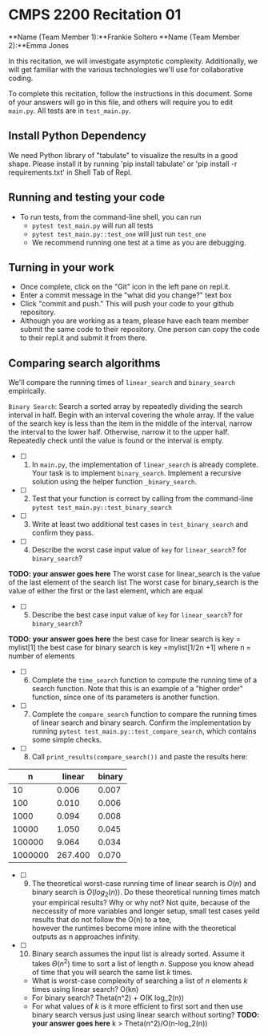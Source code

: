 # CMPS 2200  Recitation 01

**Name (Team Member 1):**Frankie Soltero 
**Name (Team Member 2):**Emma Jones

In this recitation, we will investigate asymptotic complexity. Additionally, we will get familiar with the various technologies we'll use for collaborative coding.

To complete this recitation, follow the instructions in this document. Some of your answers will go in this file, and others will require you to edit `main.py`. All tests are in `test_main.py`.

## Install Python Dependency

We need Python library of "tabulate" to visualize the results in a good shape. Please install it by running 'pip install tabulate' or 'pip install -r requirements.txt' in Shell Tab of Repl.  

## Running and testing your code

- To run tests, from the command-line shell, you can run
  + `pytest test_main.py` will run all tests
  + `pytest test_main.py::test_one` will just run `test_one`
  + We recommend running one test at a time as you are debugging.

## Turning in your work

- Once complete, click on the "Git" icon in the left pane on repl.it.
- Enter a commit message in the "what did you change?" text box
- Click "commit and push." This will push your code to your github repository.
- Although you are working as a team, please have each team member submit the same code to their repository. One person can copy the code to their repl.it and submit it from there.

## Comparing search algorithms

We'll compare the running times of `linear_search` and `binary_search` empirically.

`Binary Search`: Search a sorted array by repeatedly dividing the search interval in half. Begin with an interval covering the whole array. If the value of the search key is less than the item in the middle of the interval, narrow the interval to the lower half. Otherwise, narrow it to the upper half. Repeatedly check until the value is found or the interval is empty.

- [ ] 1. In `main.py`, the implementation of `linear_search` is already complete. Your task is to implement `binary_search`. Implement a recursive solution using the helper function `_binary_search`. 

- [ ] 2. Test that your function is correct by calling from the command-line `pytest test_main.py::test_binary_search`

- [ ] 3. Write at least two additional test cases in `test_binary_search` and confirm they pass.

- [ ] 4. Describe the worst case input value of `key` for `linear_search`? for `binary_search`? 

**TODO: your answer goes here**
The worst case for linear_search is the value of the last element of the search list
The worst case for binary_search is the value of either the first or the last element, which are equal

- [ ] 5. Describe the best case input value of `key` for `linear_search`? for `binary_search`? 

**TODO: your answer goes here**
the best case for linear search is key = mylist[1]
the best case for binary search is key =mylist[1/2n +1]
where n = number of elements

- [ ] 6. Complete the `time_search` function to compute the running time of a search function. Note that this is an example of a "higher order" function, since one of its parameters is another function.

- [ ] 7. Complete the `compare_search` function to compare the running times of linear search and binary search. Confirm the implementation by running `pytest test_main.py::test_compare_search`, which contains some simple checks.

- [ ] 8. Call `print_results(compare_search())` and paste the results here:

|       n |   linear |   binary |
|---------|----------|----------|
|      10 |    0.006 |    0.007 |
|     100 |    0.010 |    0.006 |
|    1000 |    0.094 |    0.008 |
|   10000 |    1.050 |    0.045 |
|  100000 |    9.064 |    0.034 |
| 1000000 |  267.400 |    0.070 |

- [ ] 9. The theoretical worst-case running time of linear search is $O(n)$ and binary search is $O(log_2(n))$. Do these theoretical running times match your empirical results? Why or why not?
  Not quite, because of the neccessity of more variables and longer     setup, small test cases yeild results that do not follow the O(n) to   a tee,   
 however the runtimes become more inline with the theoretical outputs 
 as n approaches infinity.

- [ ] 10. Binary search assumes the input list is already sorted. Assume it takes $\Theta(n^2)$ time to sort a list of length $n$. Suppose you know ahead of time that you will search the same list $k$ times. 
  + What is worst-case complexity of searching a list of $n$ elements $k$ times using linear search? O(kn) 
  + For binary search? Theta(n^2) + O(K log_2(n))
  + For what values of $k$ is it more efficient to first sort and then use binary search versus just using linear search without sorting? **TODO: your answer goes here** k > Theta(n^2)/O(n-log_2(n))

